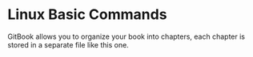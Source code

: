 # Linux Basic Commands

GitBook allows you to organize your book into chapters, each chapter is stored in a separate file like this one.
